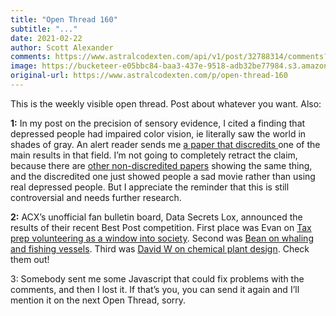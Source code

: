 ```yaml
---
title: "Open Thread 160"
subtitle: "..."
date: 2021-02-22
author: Scott Alexander
comments: https://www.astralcodexten.com/api/v1/post/32788314/comments?&all_comments=true
image: https://bucketeer-e05bbc84-baa3-437e-9518-adb32be77984.s3.amazonaws.com/public/images/7699c4b9-1eec-4463-9e1b-5b8333f96258_496x341.png
original-url: https://www.astralcodexten.com/p/open-thread-160
---
```

This is the weekly visible open thread. Post about whatever you want. Also:

**1:** In my post on the precision of sensory evidence, I cited a finding that depressed people had impaired color vision, ie literally saw the world in shades of gray. An alert reader sends me [a paper that discredits ](https://f1000research.com/articles/5-1778/v1)one of the main results in that field. I’m not going to completely retract the claim, because there are [other non-discredited papers](https://www.sciencedirect.com/science/article/abs/pii/S0006322310001290) showing the same thing, and the discredited one just showed people a sad movie rather than using real depressed people. But I appreciate the reminder that this is still controversial and needs further research.

**2:** ACX’s unofficial fan bulletin board, Data Secrets Lox, announced the results of their recent Best Post competition. First place was Evan on [Tax prep volunteering as a window into society](https://www.datasecretslox.com/index.php/topic,2346.msg66205.html#msg66205). Second was [Bean on whaling and fishing vessels](https://www.datasecretslox.com/index.php/topic,2409.msg68515.html#msg68515). Third was [David W on chemical plant design](https://www.datasecretslox.com/index.php/topic,2496.msg71580.html#msg71580). Check them out!

3: Somebody sent me some Javascript that could fix problems with the comments, and then I lost it. If that’s you, you can send it again and I’ll mention it on the next Open Thread, sorry.
